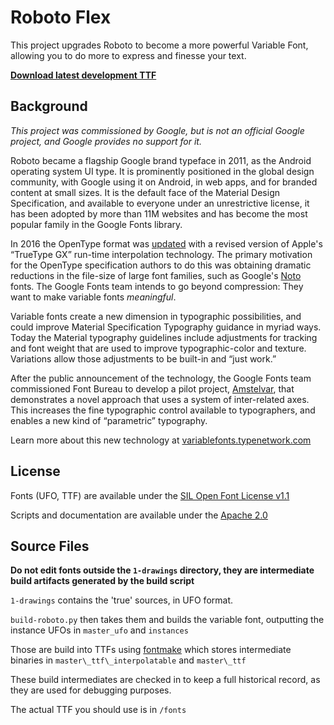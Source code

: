 # Roboto Flex

This project upgrades Roboto to become a more powerful Variable Font, allowing you to do more to express and finesse your text.

**[Download latest development TTF](https://github.com/TypeNetwork/Roboto-Flex/raw/master/fonts/RobotoFlex%5Bslnt%2Cwdth%2Cwght%2Copsz%5D.ttf)**

## Background

_This project was commissioned by Google, but is not an official Google project, and Google provides no support for it._

Roboto became a flagship Google brand typeface in 2011, as the Android operating system UI type.
It is prominently positioned in the global design community, with Google using it on Android, in web apps, and for branded content at small sizes.
It is the default face of the Material Design Specification, and available to everyone under an unrestrictive license, it has been adopted by more than 11M websites and has become the most popular family in the Google Fonts library.

In 2016 the OpenType format was [updated](https://medium.com/@tiro/https-medium-com-tiro-introducing-opentype-variable-fonts-12ba6cd2369) with a revised version of Apple's “TrueType GX” run-time interpolation technology.
The primary motivation for the OpenType specification authors to do this was obtaining dramatic reductions in the file-size of large font families, such as Google's [Noto](https://github.com/googlei18n/noto-fonts/tree/master/phaseIII_only/unhinted/variable-ttf) fonts. 
The Google Fonts team intends to go beyond compression: They want to make variable fonts *meaningful*.

Variable fonts create a new dimension in typographic possibilities, and could improve Material Specification Typography guidance in myriad ways.
Today the Material typography guidelines include adjustments for tracking and font weight that are used to improve typographic-color and texture.
Variations allow those adjustments to be built-in and “just work.” 

After the public announcement of the technology, the Google Fonts team commissioned Font Bureau to develop a pilot project, [Amstelvar](https://github.com/TypeNetwork/Amstelvar), that demonstrates a novel approach that uses a system of inter-related axes. 
This increases the fine typographic control available to typographers, and enables a new kind of “parametric” typography.

Learn more about this new technology at [variablefonts.typenetwork.com](https://variablefonts.typenetwork.com)

## License

Fonts (UFO, TTF) are available under the [SIL Open Font License v1.1](OFL.txt)

Scripts and documentation are available under the [Apache 2.0](/scripts/LICENSE.txt)

## Source Files

**Do not edit fonts outside the `1-drawings` directory, they are intermediate build artifacts generated by the build script**

`1-drawings` contains the 'true' sources, in UFO format.

`build-roboto.py` then takes them and builds the variable font, outputting the instance UFOs in `master_ufo` and `instances` 

Those are build into TTFs using [fontmake](https://github.com/googlei18n/fontmake) which stores intermediate binaries in `master\_ttf\_interpolatable` and `master\_ttf`

These build intermediates are checked in to keep a full historical record, as they are used for debugging purposes.

The actual TTF you should use is in `/fonts`
